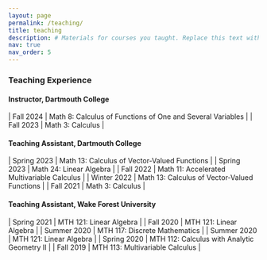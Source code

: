 ```yaml
---
layout: page
permalink: /teaching/
title: teaching
description: # Materials for courses you taught. Replace this text with your description.
nav: true
nav_order: 5
---
```


### Teaching Experience ###

#### Instructor, Dartmouth College

| Fall 2024 | Math 8: Calculus of Functions of One and Several Variables |
| Fall 2023 | Math 3: Calculus |

#### Teaching Assistant, Dartmouth College

| Spring 2023 | Math 13: Calculus of Vector-Valued Functions |
| Spring 2023 | Math 24: Linear Algebra |
| Fall 2022 | Math 11: Accelerated Multivariable Calculus |
| Winter 2022 | Math 13: Calculus of Vector-Valued Functions |
| Fall 2021 |  Math 3: Calculus |

#### Teaching Assistant, Wake Forest University

| Spring 2021 | MTH 121: Linear Algebra |
| Fall 2020 | MTH 121: Linear Algebra |
| Summer 2020 | MTH 117: Discrete Mathematics |
| Summer 2020 | MTH 121: Linear Algebra |
| Spring 2020 | MTH 112: Calculus with Analytic Geometry II |
| Fall 2019 | MTH 113: Multivariable Calculus |
